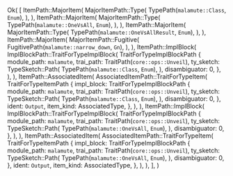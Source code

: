 Ok(
    [
        ItemPath::MajorItem(
            MajorItemPath::Type(
                TypePath(`malamute::Class`, `Enum`),
            ),
        ),
        ItemPath::MajorItem(
            MajorItemPath::Type(
                TypePath(`malamute::OneVsAll`, `Enum`),
            ),
        ),
        ItemPath::MajorItem(
            MajorItemPath::Type(
                TypePath(`malamute::OneVsAllResult`, `Enum`),
            ),
        ),
        ItemPath::MajorItem(
            MajorItemPath::Fugitive(
                FugitivePath(`malamute::narrow_down`, `Gn`),
            ),
        ),
        ItemPath::ImplBlock(
            ImplBlockPath::TraitForTypeImplBlock(
                TraitForTypeImplBlockPath {
                    module_path: `malamute`,
                    trai_path: TraitPath(`core::ops::Unveil`),
                    ty_sketch: TypeSketch::Path(
                        TypePath(`malamute::Class`, `Enum`),
                    ),
                    disambiguator: 0,
                },
            ),
        ),
        ItemPath::AssociatedItem(
            AssociatedItemPath::TraitForTypeItem(
                TraitForTypeItemPath {
                    impl_block: TraitForTypeImplBlockPath {
                        module_path: `malamute`,
                        trai_path: TraitPath(`core::ops::Unveil`),
                        ty_sketch: TypeSketch::Path(
                            TypePath(`malamute::Class`, `Enum`),
                        ),
                        disambiguator: 0,
                    },
                    ident: `Output`,
                    item_kind: AssociatedType,
                },
            ),
        ),
        ItemPath::ImplBlock(
            ImplBlockPath::TraitForTypeImplBlock(
                TraitForTypeImplBlockPath {
                    module_path: `malamute`,
                    trai_path: TraitPath(`core::ops::Unveil`),
                    ty_sketch: TypeSketch::Path(
                        TypePath(`malamute::OneVsAll`, `Enum`),
                    ),
                    disambiguator: 0,
                },
            ),
        ),
        ItemPath::AssociatedItem(
            AssociatedItemPath::TraitForTypeItem(
                TraitForTypeItemPath {
                    impl_block: TraitForTypeImplBlockPath {
                        module_path: `malamute`,
                        trai_path: TraitPath(`core::ops::Unveil`),
                        ty_sketch: TypeSketch::Path(
                            TypePath(`malamute::OneVsAll`, `Enum`),
                        ),
                        disambiguator: 0,
                    },
                    ident: `Output`,
                    item_kind: AssociatedType,
                },
            ),
        ),
    ],
)